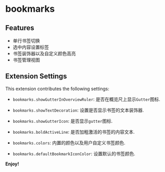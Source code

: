 # bookmarks

## Features

- 单行书签切换
- 选中内容设置标签
- 书签装饰器以及自定义颜色高亮
- 书签管理视图

## Extension Settings

This extension contributes the following settings:

- `bookmarks.showGutterInOverviewRuler`: 是否在概览尺上显示`Gutter`图标.
- `bookmarks.showTextDecoration`: 设置是否显示书签的文本装饰器.
- `bookmarks.showGutterIcon`: 是否显示`gutter`图标.

- `bookmarks.boldActiveLine`: 是否加粗激活的书签的内容文本.

- `bookmarks.colors`: 内置的颜色以及用户自定义书签颜色.

- `bookmarks.defaultBookmarkIconColor`: 设置默认的书签颜色.

**Enjoy!**
